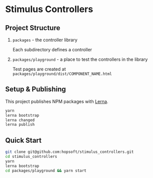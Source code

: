 # Stimulus Controllers

## Project Structure

1. `packages` - the controller library

    Each subdirectory defines a controller

2. `packages/playground` - a place to test the controllers in the library

    Test pages are created at `packages/playground/dist/COMPONENT_NAME.html`

## Setup & Publishing

This project publishes NPM packages with [Lerna](https://github.com/lerna/lerna).

```sh
yarn
lerna bootstrap
lerna changed
lerna publish
```

## Quick Start

```sh
git clone git@github.com:hopsoft/stimulus_controllers.git
cd stimulus_controllers
yarn
lerna bootstrap
cd packages/playground && yarn start
```
